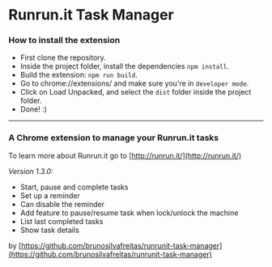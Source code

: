# Runrun.it Task Manager

### How to install the extension

- First clone the repository.
- Inside the project folder, install the dependencies `npm install`.
- Build the extension: `npm run build`.
- Go to chrome://extensions/ and make sure you're in `developer mode`.
- Click on Load Unpacked, and select the `dist` folder inside the project folder.
- Done! :)

______
### A Chrome extension to manage your Runrun.it tasks

To learn more about Runrun.it go to [http://runrun.it/](http://runrun.it/)

*Version 1.3.0:*

- Start, pause and complete tasks
- Set up a reminder
- Can disable the reminder
- Add feature to pause/resume task when lock/unlock the machine
- List last completed tasks
- Show task details

by [https://github.com/brunosilvafreitas/runrunit-task-manager](https://github.com/brunosilvafreitas/runrunit-task-manager)

